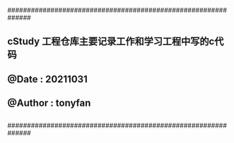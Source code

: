 
##############################################################
##
## cStudy 工程仓库主要记录工作和学习工程中写的c代码
##
## @Date   : 20211031
## @Author : tonyfan
##
##############################################################
